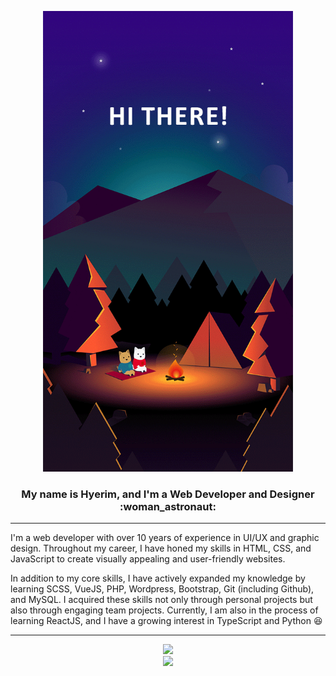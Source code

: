 <!-- # Hi there 👋 -->

<p align="center">
  <img width="400px" height="auto" src="/img/hello.gif" />
</p>
<h3 align="center">My name is Hyerim, and I'm a Web Developer and Designer :woman_astronaut:</h3>
<hr>
<p>
I'm a web developer with over 10 years of experience in UI/UX and graphic design. Throughout my career, I have honed my skills in HTML, CSS, and JavaScript to create visually appealing and user-friendly websites.

In addition to my core skills, I have actively expanded my knowledge by learning SCSS, VueJS, PHP, Wordpress, Bootstrap, Git (including Github), and MySQL. I acquired these skills not only through personal projects but also through engaging team projects. Currently, I am also in the process of learning ReactJS, and I have a growing interest in TypeScript and Python :laughing:
</p>
<hr>
<p align="center">
  <img src="https://skillicons.dev/icons?i=html,css,sass,js,react,vue,jquery" /><br>
  <img src="https://skillicons.dev/icons?i=php,express,mysql,git,github,figma,ps,ai" /><br>
</p>

<!--
**hyerim511/hyerim511** is a ✨ _special_ ✨ repository because its `README.md` (this file) appears on your GitHub profile.

Here are some ideas to get you started:

- 🔭 I’m currently working on ...
- 🌱 I’m currently learning ...
- 👯 I’m looking to collaborate on ...
- 🤔 I’m looking for help with ...
- 💬 Ask me about ...
- 📫 How to reach me: ...
- 😄 Pronouns: ...
- ⚡ Fun fact: ...
-->
